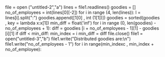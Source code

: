 file = open ("untitled-2","a")
lines = file1.readlines()
goodies = []
no_of_employees =  int(lines[0][-2])
for i in range (4, len(lines)):
     l = lines[i].split(":")
     goodies.append([1[0] , int (1[1])])
goodies = sorted(goodies , key = lambda x:x[1])
min_diff = float('inf')
for i in range (0, len(goodies) - no_of_employees + 1):
    diff = goodies [i + no_of_employees - 1][1] - goodies [i][1]
    if diff < min_diff:
        min_index = i
        min_diff = diff
file.close()
file1 = open("untitled-3","b")
file1.write("Distributed goodies are:\n")
file1.write("no_of_employees - 1")
for i in range(min_indexc , min_index + no_of_employee):
